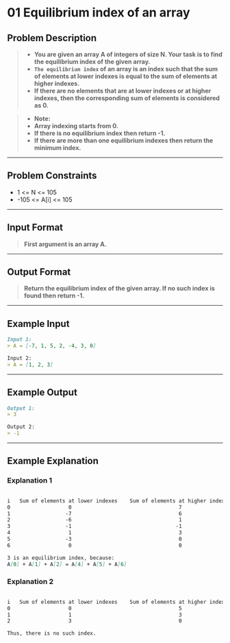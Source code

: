 # 01 Equilibrium index of an array

## Problem Description

> - **You are given an array A of integers of size N. Your task is to find the equilibrium index of the given array.**
> - **`The equilibrium index` of an array is an index such that the sum of elements at lower indexes is equal to the sum of elements at higher indexes.**
> - **If there are no elements that are at lower indexes or at higher indexes, then the corresponding sum of elements is considered as 0.**

> - **Note:**
> - **Array indexing starts from 0.**
> - **If there is no equilibrium index then return -1.**
> - **If there are more than one equilibrium indexes then return the minimum index.**

---
## Problem Constraints

- 1 <= N <= 105
- -105 <= A[i] <= 105

---
## Input Format

> **First argument is an array A.**

---
## Output Format

> **Return the equilibrium index of the given array. If no such index is found then return -1.**

---
## Example Input
```markdown
Input 1: 
> A = [-7, 1, 5, 2, -4, 3, 0]

Input 2: 
> A = [1, 2, 3]
```

---
## Example Output
```markdown
Output 1:
> 3

Output 2:
> -1
```

---
## Example Explanation

### Explanation 1
```markdown

i   Sum of elements at lower indexes    Sum of elements at higher indexes
0                   0                                   7
1                  -7                                   6
2                  -6                                   1
3                  -1                                  -1
4                   1                                   3
5                  -3                                   0
6                   0                                   0

3 is an equilibrium index, because: 
A[0] + A[1] + A[2] = A[4] + A[5] + A[6]

```

### Explanation 2
```markdown

i   Sum of elements at lower indexes    Sum of elements at higher indexes
0                   0                                   5
1                   1                                   3
2                   3                                   0

Thus, there is no such index.

```